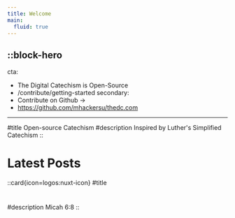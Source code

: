 ```yaml
---
title: Welcome
main:
  fluid: true
---
```


::block-hero
---
cta:
  - The Digital Catechism is Open-Source
  - /contribute/getting-started
secondary:
  - Contribute on Github →
  - https://github.com/mhackersu/thedc.com
---
#title
Open-source Catechism
#description
Inspired by Luther's Simplified Catechism
::

# Latest Posts

::card{icon=logos:nuxt-icon}
#title
#
#description
Micah 6:8
::